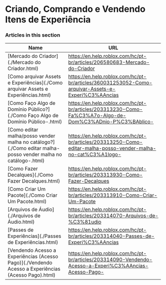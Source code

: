 # Criando, Comprando e Vendendo Itens de Experiência  
### Articles in this section
Name|URL
-|-
[Mercado do Criador](./Mercado do Criador.html) |https://en.help.roblox.com/hc/pt-br/articles/206580683-Mercado-do-Criador
[Como arquivar Assets e Experiências](./Como arquivar Assets e Experiências.html) |https://en.help.roblox.com/hc/pt-br/articles/360031253052-Como-arquivar-Assets-e-Experi%C3%AAncias
[Como Faço Algo de Domínio Público?](./Como Faço Algo de Domínio Público-.html) |https://en.help.roblox.com/hc/pt-br/articles/203313230-Como-Fa%C3%A7o-Algo-de-Dom%C3%ADnio-P%C3%BAblico-
[Como editar malha/posso vender malha no catálogo?](./Como editar malha-posso vender malha no catálogo-.html) |https://en.help.roblox.com/hc/pt-br/articles/203313250-Como-editar-malha-posso-vender-malha-no-cat%C3%A1logo-
[Como Fazer Decalques](./Como Fazer Decalques.html) |https://en.help.roblox.com/hc/pt-br/articles/203313930-Como-Fazer-Decalques
[Como Criar Um Pacote](./Como Criar Um Pacote.html) |https://en.help.roblox.com/hc/pt-br/articles/203313910-Como-Criar-Um-Pacote
[Arquivos de Áudio](./Arquivos de Áudio.html) |https://en.help.roblox.com/hc/pt-br/articles/203314070-Arquivos-de-%C3%81udio
[Passes de Experiências](./Passes de Experiências.html) |https://en.help.roblox.com/hc/pt-br/articles/203314040-Passes-de-Experi%C3%AAncias
[Vendendo Acesso a Experiências (Acesso Pago)](./Vendendo Acesso a Experiências (Acesso Pago).html) |https://en.help.roblox.com/hc/pt-br/articles/203314090-Vendendo-Acesso-a-Experi%C3%AAncias-Acesso-Pago-